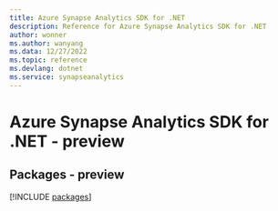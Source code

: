 ```yaml
---
title: Azure Synapse Analytics SDK for .NET
description: Reference for Azure Synapse Analytics SDK for .NET
author: wonner
ms.author: wanyang
ms.data: 12/27/2022
ms.topic: reference
ms.devlang: dotnet
ms.service: synapseanalytics
---
```

# Azure Synapse Analytics SDK for .NET - preview
## Packages - preview
[!INCLUDE [packages](synapse-analytics-index.md)]